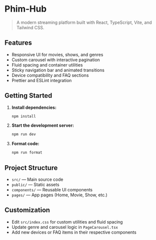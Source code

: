 # Phim-Hub

> A modern streaming platform built with React, TypeScript, Vite, and Tailwind CSS.

## Features

- Responsive UI for movies, shows, and genres
- Custom carousel with interactive pagination
- Fluid spacing and container utilities
- Sticky navigation bar and animated transitions
- Device compatibility and FAQ sections
- Prettier and ESLint integration

## Getting Started

1. **Install dependencies:**
   ```sh
   npm install
   ```
2. **Start the development server:**
   ```sh
   npm run dev
   ```
3. **Format code:**
   ```sh
   npm run format
   ```

## Project Structure

- `src/` — Main source code
- `public/` — Static assets
- `components/` — Reusable UI components
- `pages/` — App pages (Home, Movie, Show, etc.)

## Customization

- Edit `src/index.css` for custom utilities and fluid spacing
- Update genre and carousel logic in `PageCarousel.tsx`
- Add new devices or FAQ items in their respective components
